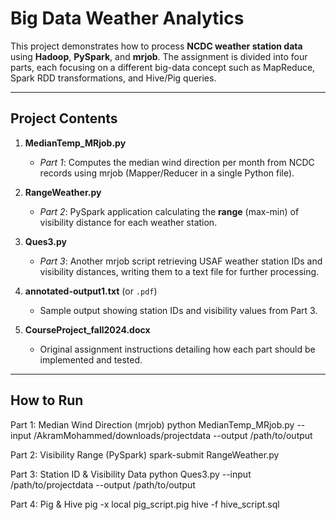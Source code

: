 # Big Data Weather Analytics

This project demonstrates how to process **NCDC weather station data** using **Hadoop**, **PySpark**, and **mrjob**. The assignment is divided into four parts, each focusing on a different big-data concept such as MapReduce, Spark RDD transformations, and Hive/Pig queries.

---

## Project Contents

1. **MedianTemp_MRjob.py**  
   - *Part 1*: Computes the median wind direction per month from NCDC records using mrjob (Mapper/Reducer in a single Python file).

2. **RangeWeather.py**  
   - *Part 2*: PySpark application calculating the **range** (max-min) of visibility distance for each weather station.

3. **Ques3.py**  
   - *Part 3*: Another mrjob script retrieving USAF weather station IDs and visibility distances, writing them to a text file for further processing.

4. **annotated-output1.txt** (or `.pdf`)  
   - Sample output showing station IDs and visibility values from Part 3.

5. **CourseProject_fall2024.docx**  
   - Original assignment instructions detailing how each part should be implemented and tested.

---

## How to Run

Part 1: Median Wind Direction (mrjob)
python MedianTemp_MRjob.py --input /AkramMohammed/downloads/projectdata --output /path/to/output

Part 2: Visibility Range (PySpark)
spark-submit RangeWeather.py

Part 3: Station ID & Visibility Data
python Ques3.py --input /path/to/projectdata --output /path/to/output

Part 4: Pig & Hive
pig -x local pig_script.pig
hive -f hive_script.sql






   

